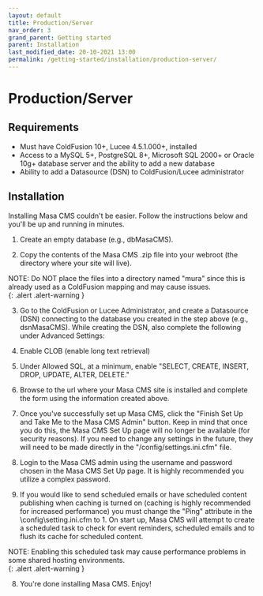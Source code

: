 ```yaml
---
layout: default
title: Production/Server
nav_order: 3
grand_parent: Getting started
parent: Installation
last_modified_date: 20-10-2021 13:00
permalink: /getting-started/installation/production-server/
---
```


# Production/Server

## Requirements
- Must have ColdFusion 10+, Lucee 4.5.1.000+, installed
- Access to a MySQL 5+, PostgreSQL 8+, Microsoft SQL 2000+ or Oracle 10g+ database server and the ability to add a new database
- Ability to add a Datasource (DSN) to ColdFusion/Lucee administrator

## Installation
Installing Masa CMS couldn't be easier. Follow the instructions below and you'll be up and running in minutes.

1. Create an empty database (e.g., dbMasaCMS).

2. Copy the contents of the Masa CMS .zip file into your webroot (the directory where your site will live).

  NOTE: Do NOT place the files into a directory named "mura" since this is already used as a ColdFusion mapping and may cause issues.  
  {: .alert .alert-warning }

3. Go to the ColdFusion or Lucee Administrator, and create a Datasource (DSN) connecting to the database you created in the step above (e.g., dsnMasaCMS). While creating the DSN, also complete the following under Advanced Settings:
  1. Enable CLOB (enable long text retrieval)
  2. Under Allowed SQL, at a minimum, enable "SELECT, CREATE, INSERT, DROP, UPDATE, ALTER, DELETE."

4. Browse to the url where your Masa CMS site is installed and complete the form using the information created above.

5. Once you've successfully set up Masa CMS, click the "Finish Set Up and Take Me to the Masa CMS Admin" button. Keep in mind that once you do this, the Masa CMS Set Up page will no longer be available (for security reasons). If you need to change any settings in the future, they will need to be made directly in  the "/config/settings.ini.cfm" file.

6. Login to the Masa CMS admin using the username and password chosen in the Masa CMS Set Up page. It is highly recommended you utilize a complex password.

7. If you would like to send scheduled emails or have scheduled content publishing when caching is turned on (caching is highly recommended for increased performance) you must change the "Ping" attribute in the \config\setting.ini.cfm to 1. On start up, Masa CMS will attempt to create a scheduled task to check for event reminders, scheduled emails and to flush its cache for scheduled content.

  NOTE: Enabling this scheduled task may cause performance problems in some shared hosting environments.      
  {: .alert .alert-warning }

8. You're done installing Masa CMS. Enjoy!